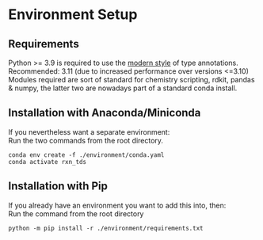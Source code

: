 # Environment Setup

## Requirements
Python >= 3.9 is required to use the [modern style](https://peps.python.org/pep-0585/) of type annotations.<br>
Recommended: 3.11 (due to increased performance over versions <=3.10)<br>
Modules required are sort of standard for chemistry scripting, rdkit, pandas & numpy, the latter two are nowadays part of a standard conda install.


## Installation with Anaconda/Miniconda
If you nevertheless want a separate environment:<br>
Run the two commands from the root directory.

```shell
conda env create -f ./environment/conda.yaml
conda activate rxn_tds
```

## Installation with Pip
If you already have an environment you want to add this into, then:<br>
Run the command from the root directory

```shell
python -m pip install -r ./environment/requirements.txt
```